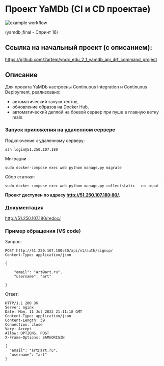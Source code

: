 # Проект YaMDb (CI и CD проектаe)

![example workflow](https://github.com/2artem/yamdb_final/actions/workflows/yamdb_workflow.yml/badge.svg)

(yamdb_final - Спринт 16)

## Ссылка на начальный проект (с описанием):

https://github.com/2artem/yndx_edu_2_1_yamdb_api_drf_command_project

## Описание
Для проекта YaMDb настроены Continuous Integration и Continuous Deployment, реализовано:
 * автоматический запуск тестов,
 * обновление образов на Docker Hub,
 * автоматический деплой на боевой сервер при пуше в главную ветку main.



### Запуск приложения на удаленном сервере
Подключение к удаленному серверу:
```
ssh login@51.250.107.180
```
Миграции
```
sudo docker-compose exec web python manage.py migrate
```
Сбор статики:
```
sudo docker-compose exec web python manage.py collectstatic --no-input
```

 **Проект доступен по адресу http://51.250.107.180:80/.**

### Документация
http://51.250.107.180/redoc/

### Пример обращения (VS code)
Запрос:
```
POST http://51.250.107.180:80/api/v1/auth/signup/
Content-Type: application/json

{

    "email": "art@art.ru",
    "username": "art"

}
```
Ответ:
```
HTTP/1.1 200 OK
Server: nginx
Date: Mon, 11 Jul 2022 21:11:18 GMT
Content-Type: application/json
Content-Length: 39
Connection: close
Vary: Accept
Allow: OPTIONS, POST
X-Frame-Options: SAMEORIGIN

{
  "email": "art@art.ru",
  "username": "art"
}
```
